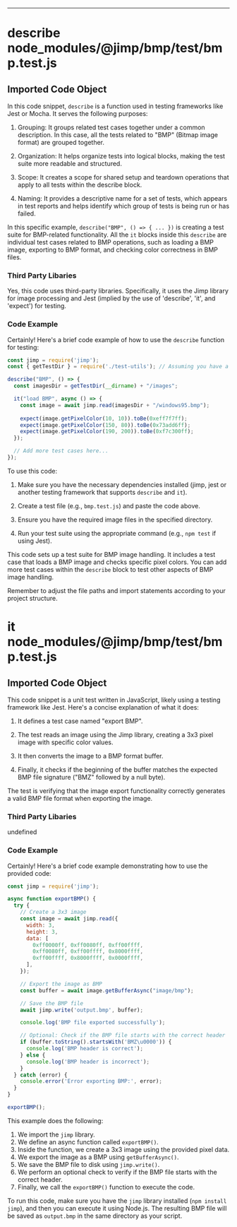 

  

  
---
# describe node_modules/@jimp/bmp/test/bmp.test.js
## Imported Code Object
In this code snippet, `describe` is a function used in testing frameworks like Jest or Mocha. It serves the following purposes:

1. Grouping: It groups related test cases together under a common description. In this case, all the tests related to "BMP" (Bitmap image format) are grouped together.

2. Organization: It helps organize tests into logical blocks, making the test suite more readable and structured.

3. Scope: It creates a scope for shared setup and teardown operations that apply to all tests within the describe block.

4. Naming: It provides a descriptive name for a set of tests, which appears in test reports and helps identify which group of tests is being run or has failed.

In this specific example, `describe("BMP", () => { ... })` is creating a test suite for BMP-related functionality. All the `it` blocks inside this `describe` are individual test cases related to BMP operations, such as loading a BMP image, exporting to BMP format, and checking color correctness in BMP files.

### Third Party Libaries

Yes, this code uses third-party libraries. Specifically, it uses the Jimp library for image processing and Jest (implied by the use of 'describe', 'it', and 'expect') for testing.

### Code Example

Certainly! Here's a brief code example of how to use the `describe` function for testing:

```javascript
const jimp = require('jimp');
const { getTestDir } = require('./test-utils'); // Assuming you have a utility function to get the test directory

describe("BMP", () => {
  const imagesDir = getTestDir(__dirname) + "/images";

  it("load BMP", async () => {
    const image = await jimp.read(imagesDir + "/windows95.bmp");
    
    expect(image.getPixelColor(10, 10)).toBe(0xeff7f7ff);
    expect(image.getPixelColor(150, 80)).toBe(0x73add6ff);
    expect(image.getPixelColor(190, 200)).toBe(0xf7c300ff);
  });

  // Add more test cases here...
});
```

To use this code:

1. Make sure you have the necessary dependencies installed (jimp, jest or another testing framework that supports `describe` and `it`).

2. Create a test file (e.g., `bmp.test.js`) and paste the code above.

3. Ensure you have the required image files in the specified directory.

4. Run your test suite using the appropriate command (e.g., `npm test` if using Jest).

This code sets up a test suite for BMP image handling. It includes a test case that loads a BMP image and checks specific pixel colors. You can add more test cases within the `describe` block to test other aspects of BMP image handling.

Remember to adjust the file paths and import statements according to your project structure.

# it node_modules/@jimp/bmp/test/bmp.test.js
## Imported Code Object
This code snippet is a unit test written in JavaScript, likely using a testing framework like Jest. Here's a concise explanation of what it does:

1. It defines a test case named "export BMP".

2. The test reads an image using the Jimp library, creating a 3x3 pixel image with specific color values.

3. It then converts the image to a BMP format buffer.

4. Finally, it checks if the beginning of the buffer matches the expected BMP file signature ("BMZ" followed by a null byte).

The test is verifying that the image export functionality correctly generates a valid BMP file format when exporting the image.

### Third Party Libaries

undefined

### Code Example

Certainly! Here's a brief code example demonstrating how to use the provided code:

```javascript
const jimp = require('jimp');

async function exportBMP() {
  try {
    // Create a 3x3 image
    const image = await jimp.read({
      width: 3,
      height: 3,
      data: [
        0xff0000ff, 0xff0080ff, 0xff00ffff,
        0xff0080ff, 0xff00ffff, 0x8000ffff,
        0xff00ffff, 0x8000ffff, 0x0000ffff,
      ],
    });

    // Export the image as BMP
    const buffer = await image.getBufferAsync("image/bmp");

    // Save the BMP file
    await jimp.write('output.bmp', buffer);

    console.log('BMP file exported successfully');

    // Optional: Check if the BMP file starts with the correct header
    if (buffer.toString().startsWith('BMZ\u0000')) {
      console.log('BMP header is correct');
    } else {
      console.log('BMP header is incorrect');
    }
  } catch (error) {
    console.error('Error exporting BMP:', error);
  }
}

exportBMP();
```

This example does the following:

1. We import the `jimp` library.
2. We define an async function called `exportBMP()`.
3. Inside the function, we create a 3x3 image using the provided pixel data.
4. We export the image as a BMP using `getBufferAsync()`.
5. We save the BMP file to disk using `jimp.write()`.
6. We perform an optional check to verify if the BMP file starts with the correct header.
7. Finally, we call the `exportBMP()` function to execute the code.

To run this code, make sure you have the `jimp` library installed (`npm install jimp`), and then you can execute it using Node.js. The resulting BMP file will be saved as `output.bmp` in the same directory as your script.


  